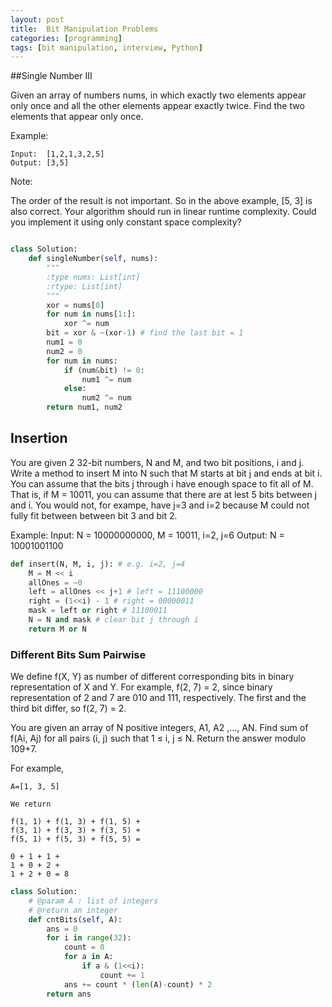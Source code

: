```yaml
---
layout: post
title:  Bit Manipulation Problems
categories: [programming]
tags: [bit manipulation, interview, Python]
---
```


##Single Number III

Given an array of numbers nums, in which exactly two elements appear only once and all the other elements appear exactly twice. Find the two elements that appear only once.

Example:

```
Input:  [1,2,1,3,2,5]
Output: [3,5]
```
Note:

The order of the result is not important. So in the above example, [5, 3] is also correct.
Your algorithm should run in linear runtime complexity. Could you implement it using only constant space complexity?

```python

class Solution:
    def singleNumber(self, nums):
        """
        :type nums: List[int]
        :rtype: List[int]
        """
        xor = nums[0]
        for num in nums[1:]:
            xor ^= num
        bit = xor & ~(xor-1) # find the last bit = 1
        num1 = 0 
        num2 = 0
        for num in nums:
            if (num&bit) != 0:
                num1 ^= num
            else:
                num2 ^= num
        return num1, num2
```


## Insertion
You are given 2 32-bit numbers, N and M, and two bit positions, i and j. Write a method to insert M into N such that M starts at bit j and ends at bit i. You can assume that the bits j through i have enough space to fit all of M. That is, if M = 10011, you can assume that there are at lest 5 bits between j and i. You would not, for exampe, have j=3 and i=2 because M could not fully fit between between bit 3 and bit 2.

Example: 
Input: N = 10000000000, M = 10011, i=2, j=6
Output: N = 10001001100

```python
def insert(N, M, i, j): # e.g. i=2, j=4
    M = M << i
    allOnes = ~0
    left = allOnes << j+1 # left = 11100000
    right = (1<<i) - 1 # right = 00000011
    mask = left or right # 11100011
    N = N and mask # clear bit j through i
    return M or N
```

### Different Bits Sum Pairwise
We define f(X, Y) as number of different corresponding bits in binary representation of X and Y. For example, f(2, 7) = 2, since binary representation of 2 and 7 are 010 and 111, respectively. The first and the third bit differ, so f(2, 7) = 2.

You are given an array of N positive integers, A1, A2 ,…, AN. Find sum of f(Ai, Aj) for all pairs (i, j) such that 1 ≤ i, j ≤ N. Return the answer modulo 109+7.

For example,

```
A=[1, 3, 5]

We return

f(1, 1) + f(1, 3) + f(1, 5) + 
f(3, 1) + f(3, 3) + f(3, 5) +
f(5, 1) + f(5, 3) + f(5, 5) =

0 + 1 + 1 +
1 + 0 + 2 +
1 + 2 + 0 = 8
```

```python
class Solution:
    # @param A : list of integers
    # @return an integer
    def cntBits(self, A):
        ans = 0
        for i in range(32):
            count = 0
            for a in A:
                if a & (1<<i):
                    count += 1
            ans += count * (len(A)-count) * 2 
        return ans
```
